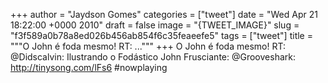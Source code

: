 
+++
author = "Jaydson Gomes"
categories = ["tweet"]
date = "Wed Apr 21 18:22:00 +0000 2010"
draft = false
image = "{TWEET_IMAGE}"
slug = "f3f589a0b78a8ed026b456ab854f6c35feaeefe5"
tags = ["tweet"]
title = """O John é foda mesmo! RT: ..."""
+++
O John é foda mesmo! RT: @Didscalvin: Ilustrando o Fodástico John Frusciante:  @Grooveshark: http://tinysong.com/lFs6 #nowplaying
